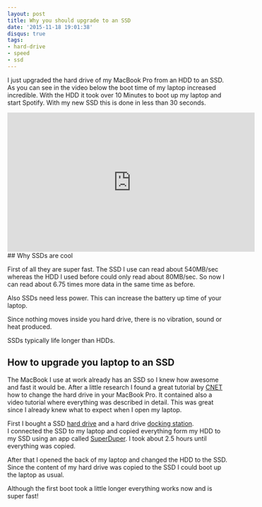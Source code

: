 ```yaml
---
layout: post
title: Why you should upgrade to an SSD
date: '2015-11-18 19:01:38'
disqus: true
tags:
- hard-drive
- speed
- ssd
---
```



I just upgraded the hard drive of my MacBook Pro from an HDD to an SSD. As you can see in the video below the boot time of my laptop increased incredible. With the HDD it took over 10 Minutes to boot up my laptop and start Spotify. With my new SSD this is done in less than 30 seconds.

<div style="text-align: center;"><iframe allowfullscreen="allowfullscreen" frameborder="0" height="315" src="https://www.youtube.com/embed/-tx2ebZ0HXU" width="560"></iframe></div>
## Why SSDs are cool

First of all they are super fast. The SSD I use can read about 540MB/sec whereas the HDD I used before could only read about 80MB/sec. So now I can read about 6.75 times more data in the same time as before.

Also SSDs need less power. This can increase the battery up time of your laptop.

Since nothing moves inside you hard drive, there is no vibration, sound or heat produced.

SSDs typically life longer than HDDs.


## How to upgrade you laptop to an SSD

The MacBook I use at work already has an SSD so I knew how awesome and fast it would be. After a little research I found a great tutorial by [CNET](http://www.cnet.com/how-to/upgrade-your-macbook-install-ssd-hard-drive/) how to change the hard drive in your MacBook Pro. It contained also a video tutorial where everything was described in detail. This was great since I already knew what to expect when I open my laptop.

First I bought a SSD [hard drive](http://www.amazon.de/gp/product/B00P73B1E4/ref=as_li_tl?ie=UTF8&camp=1638&creative=19454&creativeASIN=B00P73B1E4&linkCode=as2&tag=devc0b-21) and a hard drive [docking station](http://www.amazon.de/gp/product/B00F6QT8I8/ref=as_li_tl?ie=UTF8&camp=1638&creative=19454&creativeASIN=B00F6QT8I8&linkCode=as2&tag=devc0b-21). I connected the SSD to my laptop and copied everything form my HDD to my SSD using an app called [SuperDuper](http://www.shirt-pocket.com/SuperDuper/SuperDuperDescription.html). I took about 2.5 hours until everything was copied.

After that I opened the back of my laptop and changed the HDD to the SSD. Since the content of my hard drive was copied to the SSD I could boot up the laptop as usual.

Although the first boot took a little longer everything works now and is super fast!
